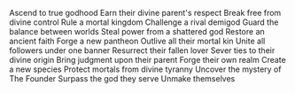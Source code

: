 Ascend to true godhood
Earn their divine parent's respect
Break free from divine control
Rule a mortal kingdom
Challenge a rival demigod
Guard the balance between worlds
Steal power from a shattered god
Restore an ancient faith
Forge a new pantheon
Outlive all their mortal kin
Unite all followers under one banner
Resurrect their fallen lover
Sever ties to their divine origin
Bring judgment upon their parent
Forge their own realm
Create a new species
Protect mortals from divine tyranny
Uncover the mystery of The Founder
Surpass the god they serve
Unmake themselves